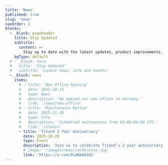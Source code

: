 ```yaml
---
title: 'News'
published: true
slug: 'news'
navOrder: 2
blocks:
  - _block: pageheader
    title: Stay Updated
    subtitle:
      content: >-
        Stay up to date with the latest updates, product improvements, and community events.
    bgType: default
  # - _block: hero
  #   title: 'Stay Updated'
  #   subtitle: 'Latest news, info and events'
  - _block: news
    items:
      # - title: 'New Office Opening'
      #   date: 2025-10-15
      #   type: News
      #   description: 'We opened our new office in Germany.'
      #   link: '/news/new-office'
      # - title: 'Maintenance Notice'
      #   date: 2025-11-20
      #   type: Info
      #   description: 'Scheduled maintenance from 02:00–04:00 UTC.'
      #   link: '/status'
      - title: 'TitanX 2 Year Anniversary'
        date: 2025-10-28
        type: Event
        description: 'Join us to celebrate TitanX’s 2 year anniversary with exciting announcements'
        # image: '/images/news/conference.jpg'
        link: 'https://x.com/PLANAAA101'
---
```

